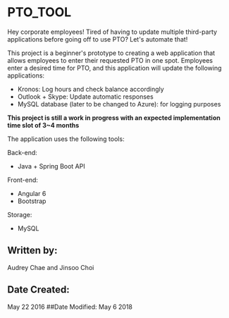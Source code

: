 # PTO_TOOL
Hey corporate employees! Tired of having to update multiple third-party applications before going off to use PTO? Let's automate that!

This project is a beginner's prototype to creating a web application that allows employees to enter their requested PTO in one spot.
Employees enter a desired time for PTO, and this application will update the following applications:

- Kronos: Log hours and check balance accordingly 
- Outlook + Skype: Update automatic responses 
- MySQL database (later to be changed to Azure): for logging purposes

**This project is still a work in progress with an expected implementation time slot of 3~4 months**

The application uses the following tools:

Back-end:
- Java + Spring Boot API

Front-end:
- Angular 6 
- Bootstrap

Storage:
- MySQL
## Written by:
Audrey Chae and Jinsoo Choi

## Date Created:
May 22 2016
##Date Modified:
May 6 2018


